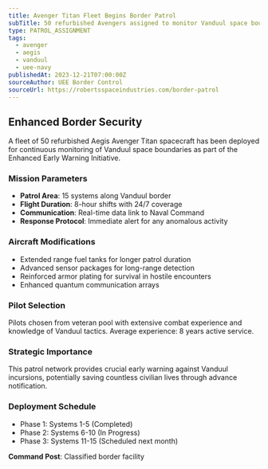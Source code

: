 ```yaml
---
title: Avenger Titan Fleet Begins Border Patrol
subTitle: 50 refurbished Avengers assigned to monitor Vanduul space boundaries
type: PATROL_ASSIGNMENT
tags:
  - avenger
  - aegis
  - vanduul
  - uee-navy
publishedAt: 2023-12-21T07:00:00Z
sourceAuthor: UEE Border Control
sourceUrl: https://robertsspaceindustries.com/border-patrol
---
```


## Enhanced Border Security

A fleet of 50 refurbished Aegis Avenger Titan spacecraft has been deployed for continuous monitoring of Vanduul space boundaries as part of the Enhanced Early Warning Initiative.

### Mission Parameters
- **Patrol Area**: 15 systems along Vanduul border
- **Flight Duration**: 8-hour shifts with 24/7 coverage
- **Communication**: Real-time data link to Naval Command
- **Response Protocol**: Immediate alert for any anomalous activity

### Aircraft Modifications
- Extended range fuel tanks for longer patrol duration
- Advanced sensor packages for long-range detection
- Reinforced armor plating for survival in hostile encounters
- Enhanced quantum communication arrays

### Pilot Selection
Pilots chosen from veteran pool with extensive combat experience and knowledge of Vanduul tactics. Average experience: 8 years active service.

### Strategic Importance
This patrol network provides crucial early warning against Vanduul incursions, potentially saving countless civilian lives through advance notification.

### Deployment Schedule
- Phase 1: Systems 1-5 (Completed)
- Phase 2: Systems 6-10 (In Progress)
- Phase 3: Systems 11-15 (Scheduled next month)

**Command Post**: Classified border facility